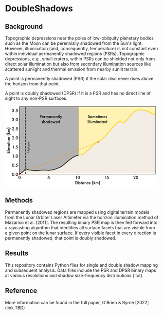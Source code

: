 # DoubleShadows

<h2>
Background
</h2>

Topographic depressions near the poles of low-obliquity planetary bodies such as the Moon can be perennially shadowed from the Sun's light. However, illumination (and, consequently, temperature) is not constant even within individual permanently shadowed regions (PSRs). Topographic depressions, e.g., small craters, within PSRs can be shielded not only from direct solar illumination but also from secondary illumination sources like scattered sunlight and thermal emission from nearby sunlit terrain.

A point is permanently shadowed (PSR) if the solar disc never rises above the horizon from that point.

A point is doubly shadowed (DPSR) if it is a PSR and has no direct line of sight to any non-PSR surfaces.

<img src="Maps/doubleshadow.jpg" alt="schematic of double shadow in lunar crater" width="500">

<h2>
Methods
</h2>
Permanently shadowed regions are mapped using digital terrain models from the Lunar Orbiter Laser Altimeter via the horizon illumination method of Mazarico et al. [2011]. The resulting binary PSR map is then fed forward into a raycasting algorithm that identifies all surface facets that are visible from a given point on the lunar surface. If every visible facet in every direction is permanently shadowed, that point is doubly shadowed.

<h2>
Results
</h2>

This repository contains Python files for single and double shadow mapping and subsequent analysis. Data files include the PSR and DPSR binary maps at various resolutions and shadow size-frequency distributions (.txt).

<h2>
Reference
</h2>

More information can be found in the full paper, O'Brien & Byrne [2022] (link TBD)
